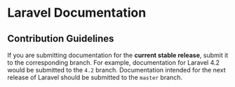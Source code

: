# Laravel Documentation

## Contribution Guidelines

If you are submitting documentation for the **current stable release**, submit it to the corresponding branch. For example, documentation for Laravel 4.2 would be submitted to the `4.2` branch. Documentation intended for the next release of Laravel should be submitted to the `master` branch.
